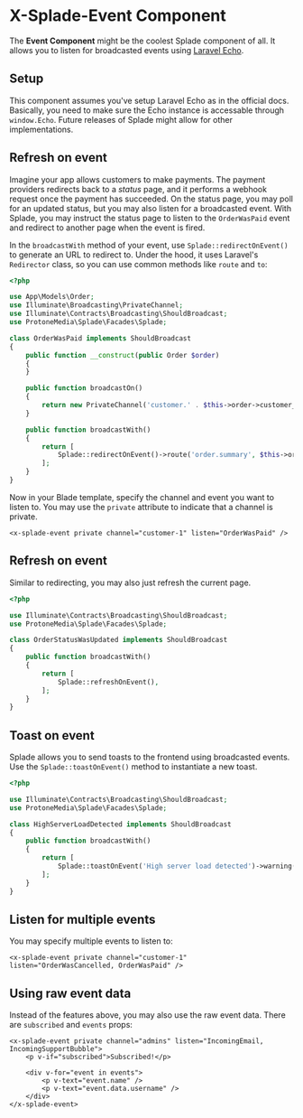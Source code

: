 # X-Splade-Event Component

The **Event Component** might be the coolest Splade component of all. It allows you to listen for broadcasted events using [Laravel Echo](https://laravel.com/docs/9.x/broadcasting#client-side-installation).

## Setup

This component assumes you've setup Laravel Echo as in the official docs. Basically, you need to make sure the Echo instance is accessable through `window.Echo`. Future releases of Splade might allow for other implementations.

## Refresh on event

Imagine your app allows customers to make payments. The payment providers redirects back to a *status* page, and it performs a webhook request once the payment has succeeded. On the status page, you may poll for an updated status, but you may also listen for a broadcasted event. With Splade, you may instruct the status page to listen to the `OrderWasPaid` event and redirect to another page when the event is fired.

In the `broadcastWith` method of your event, use `Splade::redirectOnEvent()` to generate an URL to redirect to. Under the hood, it uses Laravel's `Redirector` class, so you can use common methods like `route` and `to`:

```php
<?php

use App\Models\Order;
use Illuminate\Broadcasting\PrivateChannel;
use Illuminate\Contracts\Broadcasting\ShouldBroadcast;
use ProtoneMedia\Splade\Facades\Splade;

class OrderWasPaid implements ShouldBroadcast
{
    public function __construct(public Order $order)
    {
    }

    public function broadcastOn()
    {
        return new PrivateChannel('customer.' . $this->order->customer_id);
    }

    public function broadcastWith()
    {
        return [
            Splade::redirectOnEvent()->route('order.summary', $this->order->id),
        ];
    }
}
```

Now in your Blade template, specify the channel and event you want to listen to. You may use the `private` attribute to indicate that a channel is private.

```blade
<x-splade-event private channel="customer-1" listen="OrderWasPaid" />
```

## Refresh on event

Similar to redirecting, you may also just refresh the current page.

```php
<?php

use Illuminate\Contracts\Broadcasting\ShouldBroadcast;
use ProtoneMedia\Splade\Facades\Splade;

class OrderStatusWasUpdated implements ShouldBroadcast
{
    public function broadcastWith()
    {
        return [
            Splade::refreshOnEvent(),
        ];
    }
}
```

## Toast on event

Splade allows you to send toasts to the frontend using broadcasted events. Use the `Splade::toastOnEvent()` method to instantiate a new toast.

```php
<?php

use Illuminate\Contracts\Broadcasting\ShouldBroadcast;
use ProtoneMedia\Splade\Facades\Splade;

class HighServerLoadDetected implements ShouldBroadcast
{
    public function broadcastWith()
    {
        return [
            Splade::toastOnEvent('High server load detected')->warning(),
        ];
    }
}
```

## Listen for multiple events

You may specify multiple events to listen to:

```blade
<x-splade-event private channel="customer-1" listen="OrderWasCancelled, OrderWasPaid" />
```

## Using raw event data

Instead of the features above, you may also use the raw event data. There are `subscribed` and `events` props:

```blade
<x-splade-event private channel="admins" listen="IncomingEmail, IncomingSupportBubble">
    <p v-if="subscribed">Subscribed!</p>

    <div v-for="event in events">
        <p v-text="event.name" />
        <p v-text="event.data.username" />
    </div>
</x-splade-event>
```